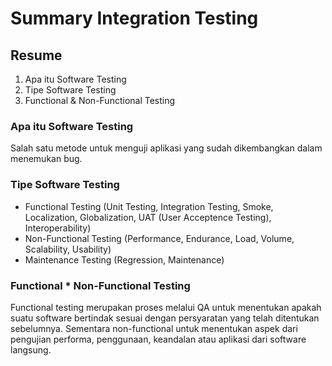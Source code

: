 # Summary Integration Testing

## Resume
1. Apa itu Software Testing
2. Tipe Software Testing
3. Functional & Non-Functional Testing

### Apa itu Software Testing
Salah satu metode untuk menguji aplikasi yang sudah dikembangkan dalam menemukan bug.

### Tipe Software Testing
* Functional Testing (Unit Testing, Integration Testing, Smoke, Localization, Globalization, UAT (User Acceptence Testing), Interoperability)
* Non-Functional Testing (Performance, Endurance, Load, Volume, Scalability, Usability)
* Maintenance Testing (Regression, Maintenance)

### Functional * Non-Functional Testing
Functional testing merupakan proses melalui QA untuk menentukan apakah suatu software bertindak sesuai dengan persyaratan yang telah ditentukan sebelumnya. Sementara non-functional untuk menentukan aspek dari pengujian performa, penggunaan, keandalan atau aplikasi dari software langsung.